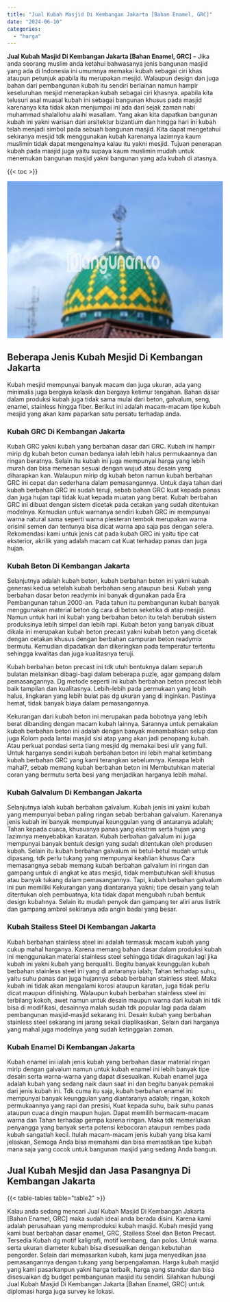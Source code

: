 ```yaml
---
title: "Jual Kubah Masjid Di Kembangan Jakarta [Bahan Enamel, GRC]"
date: "2024-06-10"
categories: 
  - "harga"
---
```


**Jual Kubah Masjid Di Kembangan Jakarta \[Bahan Enamel, GRC\]** – Jika anda seorang muslim anda ketahui bahwasanya jenis bangunan masjid yang ada di Indonesia ini umumnya memakai kubah sebagai ciri khas ataupun petunjuk apabila itu merupakan mesjid. Walaupun design dan juga bahan dari pembangunan kubah itu sendiri berlainan namun hampir keseluruhan mesjid menerapkan kubah sebagai ciri khasnya. apabila kita telusuri asal muasal kubah ini sebagai bangunan khusus pada masjid karenanya kita tidak akan menjumpai ini ada dari sejak zaman nabi muhammad shalallohu alaihi wasallam. Yang akan kita dapatkan bangunan kubah ini yakni warisan dari arsitektur bizantium dan hingga hari ini kubah telah menjadi simbol pada sebuah bangunan masjid. Kita dapat mengetahui sekiranya mesjid tdk menggunakan kubah karenanya lazimnya kaum muslimin tidak dapat mengenalnya kalau itu yakni mesjid. Tujuan penerapan kubah pada masjid juga yaitu supaya kaum muslimin mudah untuk menemukan bangunan masjid yakni bangunan yang ada kubah di atasnya.

{{< toc >}}

![Jual Kubah Masjid Di Kembangan Jakarta [Bahan Enamel, GRC]](/images/jual-kubah-masjid-30.png)

## Beberapa Jenis Kubah Mesjid Di Kembangan Jakarta

Kubah mesjid mempunyai banyak macam dan juga ukuran, ada yang minimalis juga bergaya kelasik dan bergaya ketimur tengahan. Bahan dasar dalam produksi kubah juga tidak sama mulai dari beton, galvalum, seng, enamel, stainless hingga fiber. Berikut ini adalah macam-macam tipe kubah mesjid yang akan kami paparkan satu persatu terhadap anda.

### Kubah GRC Di Kembangan Jakarta

Kubah GRC yakni kubah yang berbahan dasar dari GRC. Kubah ini hampir mirip dg kubah beton cuman bedanya ialah lebih halus permukaannya dan ringan beratnya. Selain itu kubah ini juga mempunyai harga yang lebih murah dan bisa memesan sesuai dengan wujud atau desain yang diharapkan kan. Walaupun mirip dg kubah beton namun kubah berbahan GRC ini cepat dan sederhana dalam pemasangannya. Untuk daya tahan dari kubah berbahan GRC ini sudah teruji, sebab bahan GRC kuat kepada panas dan juga hujan tapi tidak kuat kepada muatan yang berat. Kubah berbahan GRC ini dibuat dengan sistem dicetak pada cetakan yang sudah ditentukan modelnya. Kemudian untuk warnanya sendiri kubah GRC ini mempunyai warna natural sama seperti warna plesteran tembok merupakan warna orisinil semen dan tentunya bisa dicat warna apa saja pas dengan selera. Rekomendasi kami untuk jenis cat pada kubah GRC ini yaitu tipe cat eksterior, akrilik yang adalah macam cat Kuat terhadap panas dan juga hujan.

### Kubah Beton Di Kembangan Jakarta

Selanjutnya adalah kubah beton, kubah berbahan beton ini yakni kubah generasi kedua setelah kubah berbahan seng ataupun besi. Kubah yang berbahan dasar beton readymix ini banyak digunakan pada Era Pembangunan tahun 2000-an. Pada tahun itu pembangunan kubah banyak menggunakan material beton dg cara di beton seketika di atap mesjid. Namun untuk hari ini kubah yang berbahan beton itu telah berubah sistem produksinya lebih simpel dan lebih rapi. Kubah beton yang banyak dibuat dikala ini merupakan kubah beton precast yakni kubah beton yang dicetak dengan cetakan khusus dengan berbahan campuran beton readymix bermutu. Kemudian dipadatkan dan dikeringkan pada temperatur tertentu sehingga kwalitas dan juga kualitasnya teruji.

Kubah berbahan beton precast ini tdk utuh bentuknya dalam separuh bulatan melainkan dibagi-bagi dalam beberapa puzle, agar gampang dalam pemasangannya. Dg metode seperti ini kubah berbahan beton precast lebih baik tampilan dan kualitasnya. Lebih-lebih pada permukaan yang lebih halus, lingkaran yang lebih bulat pas dg ukuran yang di inginkan. Pastinya hemat, tidak banyak biaya dalam pemasangannya.

Kekurangan dari kubah beton ini merupakan pada bobotnya yang lebih berat dibanding dengan macam kubah lainnya. Sarannya untuk pemakaian kubah berbahan beton ini adalah dengan banyak menambahkan selup dan juga Kolom pada lantai masjid sisi atap yang akan jadi penopang kubah. Atau perkuat pondasi serta tiang mesjid dg memakai besi ulir yang full. Untuk harganya sendiri kubah berbahan beton ini lebih mahal ketimbang kubah berbahan GRC yang kami terangkan sebelumnya. Kenapa lebih mahal?, sebab memang kubah berbahan beton ini Membutuhkan material coran yang bermutu serta besi yang menjadikan harganya lebih mahal.

### Kubah Galvalum Di Kembangan Jakarta

Selanjutnya ialah kubah berbahan galvalum. Kubah jenis ini yakni kubah yang mempunyai beban paling ringan sebab berbahan galvalum. Karenanya jenis kubah ini banyak mempunyai keunggulan yang di antaranya adalah; Tahan kepada cuaca, khususnya panas yang ekstrim serta hujan yang lazimnya menyebabkan karatan. Kubah berbahan galvalum ini juga mempunyai banyak bentuk design yang sudah ditentukan oleh produsen kubah. Selain itu kubah berbahan galvalum ini betul-betul mudah untuk dipasang, tdk perlu tukang yang mempunyai keahlian khusus Cara memasangnya sebab memang kubah berbahan galvalum ini ringan dan gampang untuk di angkat ke atas mesjid, tidak membutuhkan skill khusus atau banyak tukang dalam pemasangannya. Tapi, kubah berbahan galvalum ini pun memiliki Kekurangan yang diantaranya yakni; tipe desain yang telah ditentukan oleh pembuatnya, kita tidak dapat mengubah rubah bentuk design kubahnya. Selain itu mudah penyok dan gampang ter aliri arus listrik dan gampang ambrol sekiranya ada angin badai yang besar.

### Kubah Stailess Steel Di Kembangan Jakarta

Kubah berbahan stainless steel ini adalah termasuk macam kubah yang cukup mahal harganya. Karena memang bahan dasar dalam produksi kubah ini menggunakan material stainless steel sehingga tidak diragukan lagi jika kubah ini yakni kubah yang berqualiti. Begitu banyak keunggulan kubah berbahan stainless steel ini yang di antaranya ialah; Tahan terhadap suhu, yaitu suhu panas dan juga hujannya sebab berbahan stainless steel. Maka kubah ini tidak akan mengalami korosi ataupun karatan, juga tidak perlu dicat maupun difinishing. Walaupun kubah berbahan stainless steel ini terbilang kokoh, awet namun untuk desain maupun warna dari kubah ini tdk bisa di modifikasi, desainnya malah sudah tdk popular lagi pada dalam pembangunan masjid-masjid sekarang ini. Desain kubah yang berbahan stainless steel sekarang ini jarang sekali diaplikasikan, Selain dari harganya yang mahal juga modelnya yang sudah ketinggalan zaman.

### Kubah Enamel Di Kembangan Jakarta

Kubah enamel ini ialah jenis kubah yang berbahan dasar material ringan mirip dengan galvalum namun untuk kubah enamel ini lebih banyak tipe desain serta warna-warna yang dapat disesuaikan. Kubah enamel juga adalah kubah yang sedang naik daun saat ini dan begitu banyak pemakai dari jenis kubah ini. Tdk cuma itu saja, kubah berbahan enamel ini mempunyai banyak keunggulan yang diantaranya adalah; ringan, kokoh permukaannya yang rapi dan presisi, Kuat kepada suhu, baik suhu panas ataupun cuaca dingin maupun hujan. Dapat memilih bermacam-macam warna dan Tahan terhadap gempa karena ringan. Maka tdk memerlukan penyangga yang banyak serta potensi kebocoran ataupun rembes pada kubah sangatlah kecil. Itulah macam-macam jenis kubah yang bisa kami jelaskan, Semoga Anda bisa memahami dan bisa memastikan tipe kubah mana saja yang cocok untuk bangunan masjid yang sedang Anda bangun.

## Jual Kubah Mesjid dan Jasa Pasangnya Di Kembangan Jakarta

{{< table-tables table="table2" >}}

Kalau anda sedang mencari Jual Kubah Masjid Di Kembangan Jakarta \[Bahan Enamel, GRC\] maka sudah ideal anda berada disini. Karena kami adalah perusahaan yang memproduksi kubah masjid. Kubah mesjid yang kami buat berbahan dasar enamel, GRC, Stailess Steel dan Beton Precast. Tersedia Kubah dg motif kaligrafi, motif kembang, dan polos. Untuk warna serta ukuran diameter kubah bisa disesuaikan dengan kebutuhan pengorder. Selain dari memasarkan kubah, kami juga menyedikan jasa pemasangannya dengan tukang yang berpengalaman. Harga kubah masjid yang kami pasarkanpun yakni harga terbaik, harga yang standar dan bisa disesuaikan dg budget pembangunan masjid itu sendiri. Silahkan hubungi Jual Kubah Masjid Di Kembangan Jakarta \[Bahan Enamel, GRC\] untuk diplomasi harga juga survey ke lokasi.
